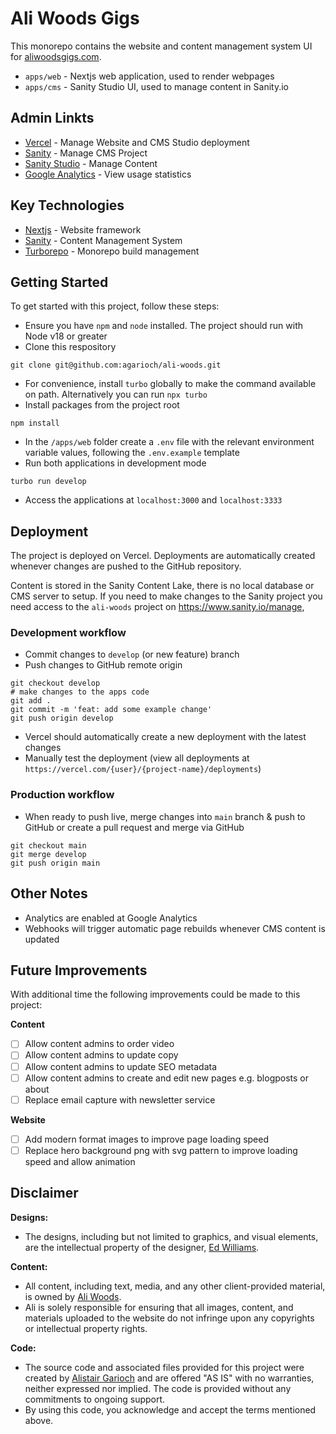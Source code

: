# Ali Woods Gigs

This monorepo contains the website and content management system UI for [aliwoodsgigs.com](https://aliwoodsgigs.com).

- `apps/web` - Nextjs web application, used to render webpages
- `apps/cms` - Sanity Studio UI, used to manage content in Sanity.io

## Admin Linkts
- [Vercel](https://vercel.io) - Manage Website and CMS Studio deployment
- [Sanity](https://www.sanity.io/manage/) - Manage CMS Project
- [Sanity Studio](https://ali-woods-cms.vercel.app/) - Manage Content
- [Google Analytics](https://analytics.google.com/analytics/web/?authuser=1#/p428985150/) - View usage statistics

## Key Technologies
- [Nextjs](https://nextjs.org) - Website framework
- [Sanity](https://www.sanity.io/) - Content Management System
- [Turborepo](https://turbo.build/) - Monorepo build management

## Getting Started

To get started with this project, follow these steps:

- Ensure you have `npm` and `node` installed. The project should run with Node v18 or greater
- Clone this respository
```shell
git clone git@github.com:agarioch/ali-woods.git
```
- For convenience, install `turbo` globally to make the command available on path. Alternatively you can run `npx turbo`
- Install packages from the project root
```shell
npm install
```
- In the `/apps/web` folder create a `.env` file with the relevant environment variable values, following the `.env.example` template
- Run both applications in development mode
```shell
turbo run develop
```
- Access the applications at `localhost:3000` and `localhost:3333`

## Deployment
The project is deployed on Vercel. Deployments are automatically created whenever changes are pushed to the GitHub repository.

Content is stored in the Sanity Content Lake, there is no local database or CMS server to setup. If you need to make changes to the Sanity project you need access to the `ali-woods` project on https://www.sanity.io/manage, 

### Development workflow

- Commit changes to `develop` (or new feature) branch
- Push changes to GitHub remote origin

```shell
git checkout develop
# make changes to the apps code
git add .
git commit -m 'feat: add some example change'
git push origin develop
```

- Vercel should automatically create a new deployment with the latest changes
- Manually test the deployment (view all deployments at `https://vercel.com/{user}/{project-name}/deployments`)

### Production workflow

- When ready to push live, merge changes into `main` branch & push to GitHub or create a pull request and merge via GitHub

```shell
git checkout main
git merge develop
git push origin main
```

## Other Notes
- Analytics are enabled at Google Analytics
- Webhooks will trigger automatic page rebuilds whenever CMS content is updated

## Future Improvements
With additional time the following improvements could be made to this project:

**Content**
 - [ ] Allow content admins to order video
 - [ ] Allow content admins to update copy
 - [ ] Allow content admins to update SEO metadata
 - [ ] Allow content admins to create and edit new pages e.g. blogposts or about
 - [ ] Replace email capture with newsletter service

 **Website**
 - [ ] Add modern format images to improve page loading speed
 - [ ] Replace hero background png with svg pattern to improve loading speed and allow animation

## Disclaimer

**Designs:**
- The designs, including but not limited to graphics, and visual elements, are the intellectual property of the designer, [Ed Williams](https://www.edwilliamsdesign.com/).

**Content:**
- All content, including text, media, and any other client-provided material, is owned by [Ali Woods](https://aliwoodsgigs.com). 
- Ali is solely responsible for ensuring that all images, content, and materials uploaded to the website do not infringe upon any copyrights or intellectual property rights.


**Code:**
- The source code and associated files provided for this project were created by [Alistair Garioch](https://github.com/agarioch) and are offered "AS IS" with no warranties, neither expressed nor implied. The code is provided without any commitments to ongoing support.
- By using this code, you acknowledge and accept the terms mentioned above.

